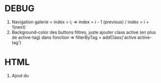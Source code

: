 # DEBUG

1. Navigation galerie = index = i; => index = i - 1 (previous) / index = i + 1(next)
2. Background-color des buttons filtres, juste ajouter class active (en plus de active-tag) dans fonction => filterByTag = addClass('active active-tag')

# HTML

1. Ajout du <title> du document
2. Ajout de <header> et <nav>
3. Ajout de l'attribut for="" pour les label pour associé les inputs à leur label respectifs
4. meta description
5. Ajout de lang="fr"
6. Déplacement de <script> juste avant la fermeture de la balise body pour un gain de chargement de la page lors de louveture du site.
7. Ajout de <main>
8. Agencement des balises <Hn>
   Un seul <h1>
9. Ajout des meta tags :
   1. Meta Tags Open Graph (Facebook, LinkedIn)
   2. Meta Tags Twitter
10. Suppression du dossier bootstrap
11. Ajout des <link> et <scropt> CDN de bootstrap
12. Utiliser <section>
13. Ajouter attribut <required> pour les inputs

# CSS

1. Ajouter du pointer sur buttons filter -> cursor: pointer
2. Suppréssion gallery non utilisé

# IMAGES

1. Images ont été redimenssionnées
2. Passage du format png/jpg en WebP, plus optimisé pour les sites web depuis plusieurs années. Meilleurs temps de chargement, moins de données et meilleure compression.
3. Ajout des attributs ALT
4. Ajout des attribut TITLE pour les personnes en difficultés
5. Ajout des propriétés WIDTH et HEIGHT dans le HTML
6. Ajout de l'attriibut loading: lazy sur les images, affichage dit paresseux
7. Utilisation de srcset pour les images du carrousel pour améliorer le responsive des images

Poids des images avant changement : 29.4 mo
Poids des images après changement : ----------

# MINIFIER

1. Minifier fichier style.css -> style.min.css
2. Minifier fichier scripts.js -> scripts.min.js
3. Minifier fichier maugallery.js -> maugallery.min.js
4. Minifier fichier index.js -> index.min.js
